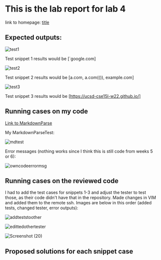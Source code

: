 # This is the lab report for lab 4

  link to homepage: [title](https://yangwestyyy21.github.io/cse15l-lab-reports/index.html)
  
## Expected outputs:

![test1](https://user-images.githubusercontent.com/33038975/155639890-224ae17e-3866-4350-b0cd-f95ffdc2593e.png)

Test snippet 1 results would be [`google.com]

![test2](https://user-images.githubusercontent.com/33038975/155639898-a5309eeb-9afe-4956-8cc4-ae4e19f2d42b.png)

Test snippet 2 results would be [a.com, a.com(()), example.com]

![test3](https://user-images.githubusercontent.com/33038975/155639905-c355b12b-4a7f-45fa-bfe3-5682c113b8ab.png)

Test snippet 3 results would be [https://ucsd-cse15l-w22.github.io/]


## Running cases on my code

[Link to MarkdownParse](https://github.com/yangwestyyy21/markdown-parse)

My MarkdownParseTest: 

![mdtest](https://user-images.githubusercontent.com/33038975/155674915-fcf0abc5-745f-4051-95d9-69cbdacd6f64.png)

Error messages (nothing works since I think this is still code from weeks 5 or 6): 

![owncodeerrormsg](https://user-images.githubusercontent.com/33038975/155674965-57eb6c1e-a99b-47b2-b6b4-c90884c07f06.png)

## Running cases on the reviewed code

I had to add the test cases for snippets 1-3 and adjust the tester to test those, as their code didn't have that in the repository. Made changes in VIM and added them to the remote ssh. Images are below in this order (added tests, changed tester, error outputs): 

![addteststoother](https://user-images.githubusercontent.com/33038975/155806599-2900b121-e174-480a-953c-d14fbcfa356b.png)

![edittedothertester](https://user-images.githubusercontent.com/33038975/155806644-fd0612f8-f65b-4b6a-a4a2-84bcf22f2227.png)

![Screenshot (20)](https://user-images.githubusercontent.com/33038975/155806661-5c40f138-0f68-4f93-90d5-413d833c74f1.png)

## Proposed solutions for each snippet case


